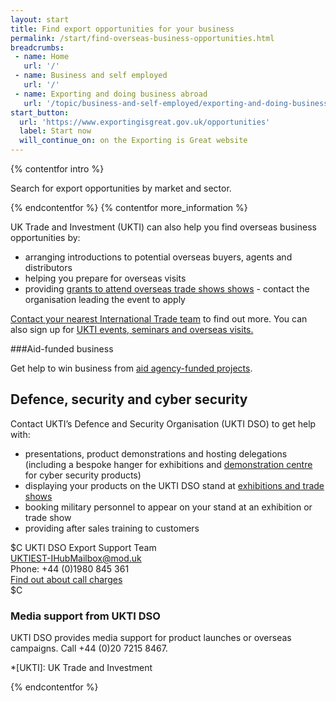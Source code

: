 ```yaml
---
layout: start
title: Find export opportunities for your business
permalink: /start/find-overseas-business-opportunities.html
breadcrumbs:
 - name: Home
   url: '/'
 - name: Business and self employed
   url: '/'
 - name: Exporting and doing business abroad
   url: '/topic/business-and-self-employed/exporting-and-doing-business-abroad.html'
start_button:
  url: 'https://www.exportingisgreat.gov.uk/opportunities'
  label: Start now
  will_continue_on: on the Exporting is Great website
---
```

{% contentfor intro %}

Search for export opportunities by market and sector.

{% endcontentfor %}
{% contentfor more_information %}

UK Trade and Investment (UKTI) can also help you find overseas business opportunities by:

- arranging introductions to potential overseas buyers, agents and distributors
- helping you prepare for overseas visits
- providing [grants to attend overseas trade shows shows](https://www.gov.uk/government/uploads/system/uploads/attachment_data/file/482753/TAP_Programme_2015-16_full_year_03_Dec_2015.xlsx) - contact the organisation leading the event to apply

[Contact your nearest International Trade team](https://www.contactus.trade.gov.uk/office-finder) to find out more. 
You can also sign up for [UKTI events, seminars and overseas visits.](https://www.events.ukti.gov.uk)

###Aid-funded business

Get help to win business from [aid agency-funded projects](https://www.gov.uk/guidance/aid-funded-business).

## Defence, security and cyber security

Contact UKTI’s Defence and Security Organisation (UKTI DSO) to get help with: 

- presentations, product demonstrations and hosting delegations (including a bespoke hanger for exhibitions and [demonstration centre](https://cyberexchange.uk.net/#/cdc) for cyber security products)
- displaying your products on the UKTI DSO stand at [exhibitions and trade shows](https://www.gov.uk/government/publications/defence-and-security-exporting-event-and-exhibition-support)
- booking military personnel to appear on your stand at an exhibition or trade show
- providing after sales training to customers

$C
UKTI DSO Export Support Team<br>
<UKTIEST-IHubMailbox@mod.uk><br>
Phone: +44 (0)1980 845 361<br>
[Find out about call charges](/call-charges)<br>
$C

### Media support from UKTI DSO

UKTI DSO provides media support for product launches or overseas campaigns. Call +44 (0)20 7215 8467.

*[UKTI]: UK Trade and Investment

{% endcontentfor %}
